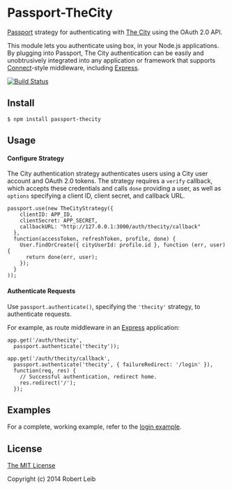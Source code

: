 # Passport-TheCity

[Passport](https://github.com/jaredhanson/passport) strategy for authenticating
with [The City](http://api.onthecity.org/) using the OAuth 2.0 API.

This module lets you authenticate using box, in your Node.js applications.  
By plugging into Passport, The City
authentication can be easily and unobtrusively integrated into any application or
framework that supports [Connect](http://www.senchalabs.org/connect/)-style
middleware, including [Express](http://expressjs.com/).

[![Build Status](https://travis-ci.org/robertleib/passport-thecity.png?branch=master)](https://travis-ci.org/robertleib/passport-thecity)

## Install

    $ npm install passport-thecity

## Usage

#### Configure Strategy

The City authentication strategy authenticates users using a City user
account and OAuth 2.0 tokens.  The strategy requires a `verify` callback, which
accepts these credentials and calls `done` providing a user, as well as
`options` specifying a client ID, client secret, and callback URL.

    passport.use(new TheCityStrategy({
        clientID: APP_ID,
        clientSecret: APP_SECRET,
        callbackURL: "http://127.0.0.1:3000/auth/thecity/callback"
      },
      function(accessToken, refreshToken, profile, done) {
        User.findOrCreate({ cityUserId: profile.id }, function (err, user) {
          return done(err, user);
        });
      }
    ));

#### Authenticate Requests

Use `passport.authenticate()`, specifying the `'thecity'` strategy, to
authenticate requests.

For example, as route middleware in an [Express](http://expressjs.com/)
application:

    app.get('/auth/thecity',
      passport.authenticate('thecity'));

    app.get('/auth/thecity/callback', 
      passport.authenticate('thecity', { failureRedirect: '/login' }),
      function(req, res) {
        // Successful authentication, redirect home.
        res.redirect('/');
      });

## Examples

For a complete, working example, refer to the [login example](https://github.com/robertleib/passport-thecity/tree/master/examples/login).



## License

[The MIT License](http://opensource.org/licenses/MIT)

Copyright (c) 2014 Robert Leib
